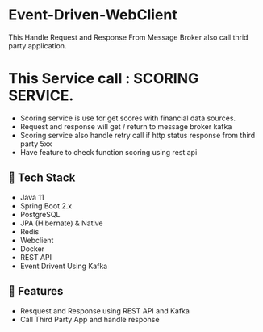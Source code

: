 # Event-Driven-WebClient
This Handle Request and Response From Message Broker also call thrid party application.

# This Service call : SCORING SERVICE. 
- Scoring service is use for get scores with financial data sources. 
- Request and response will get / return to message broker kafka
- Scoring service also handle retry call if http status response from third party 5xx
- Have feature to check function scoring using rest api

## 🚀 Tech Stack
- Java 11
- Spring Boot 2.x
- PostgreSQL
- JPA (Hibernate) & Native
- Redis
- Webclient
- Docker
- REST API
- Event Drivent Using Kafka

## 📂 Features
- Resquest and Response using REST API and Kafka
- Call Third Party App and handle response 